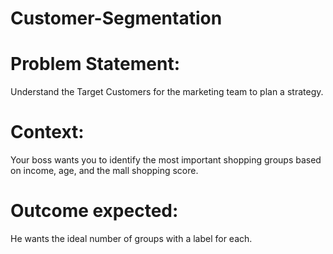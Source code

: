 # Customer-Segmentation

# Problem Statement: 
Understand the Target Customers for the marketing team to plan a strategy.

# Context:
Your boss wants you to identify the most important shopping groups based on income, age, and the mall shopping score.

# Outcome expected:
He wants the ideal number of groups with a label for each.
